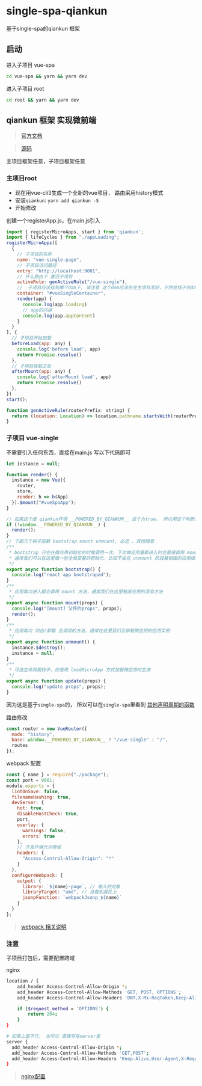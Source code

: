 # single-spa-qiankun
基于single-spa的qiankun 框架

## 启动
进入子项目 vue-spa
```bash
cd vue-spa && yarn && yarn dev
```

进入子项目 root
```bash
cd root && yarn && yarn dev
```

## qiankun 框架 实现微前端

> [官方文档](https://qiankun.umijs.org/)

> [源码](https://github.com/umijs/qiankun)

主项目框架任意，子项目框架任意

### 主项目root

- 现在用vue-cli3生成一个全新的vue项目， 路由采用history模式
- 安装`qiankun`: `yarn add qiankun -S`
- 开始修改

创建一个registerApp.js，在main.js引入

```js
import { registerMicroApps, start } from 'qiankun';
import { lifeCycles } from "./appLoading";
registerMicroApps([
  {
    // 子项目的名称
    name: "vue-single-page", 
    // 子项目访问路径
    entry: "http://localhost:9001", 
    // 什么路由下 激活子项目
    activeRule: genActiveRule("/vue-single"),
    //  子项目应该挂到哪个dom下, 请注意 这个dom应该先在主项目写好，不然会找不到dom元素而报错， 这个也可以用下面的render函数来渲染,，
    container: "#vueSingleContainer",
    render(app) {
      console.log(app.loading)
      // app的内容
      console.log(app.appContent)
    }
  }
], {
  // 子项目开始加载
  beforeLoad(app: any) {
    console.log('before load', app)
    return Promise.resolve()
  },
  // 子项目挂载之后
  afterMount(app: any) {
    console.log('afterMount load', app)
    return Promise.resolve()
  },
})
start();

function genActiveRule(routerPrefix: string) {
  return (location: Location) => location.pathname.startsWith(routerPrefix);
}
```
### 子项目 vue-single
不需要引入任何东西，直接在main.js 写以下代码即可
```js
let instance = null;

function render() {
  instance = new Vue({
    router,
    store,
    render: h => h(App)
  }).$mount("#vueSpaApp");
}

// 如果这个是 qiankun环境 __POWERED_BY_QIANKUN__ 这个为true， 所以用这个判断是否在qiankun环境下， 如果不是，则可独立渲染
if (!window.__POWERED_BY_QIANKUN__) {
  render();
}
// 下面几个钩子函数 bootstrap mount unmount, 必选 ，其他随意
/**
 * bootstrap 只会在微应用初始化的时候调用一次，下次微应用重新进入时会直接调用 mount 钩子，不会再重复触发 bootstrap。
 * 通常我们可以在这里做一些全局变量的初始化，比如不会在 unmount 阶段被销毁的应用级别的缓存等。
 */
export async function bootstrap() {
  console.log("react app bootstraped");
}
/**
 * 应用每次进入都会调用 mount 方法，通常我们在这里触发应用的渲染方法
 */
export async function mount(props) {
  console.log("[mount] 父传的props", props);
  render();
}
/**
 * 应用每次 切出/卸载 会调用的方法，通常在这里我们会卸载微应用的应用实例
 */
export async function unmount() {
  instance.$destroy();
  instance = null;
}
/**
 * 可选生命周期钩子，仅使用 loadMicroApp 方式加载微应用时生效
 */
export async function update(props) {
  console.log("update props", props);
}
```
因为这是基于`single-spa`的， 所以可以在`single-spa`里看到 [其他声明周期的函数](https://single-spa.js.org/docs/building-applications/#registered-application-lifecycle)

路由修改
```js
const router = new VueRouter({
  mode: "history",
  base: window.__POWERED_BY_QIANKUN__ ? "/vue-single" : "/",
  routes
});
```

webpack 配置
```js
const { name } = require("./package");
const port = 9001;
module.exports = {
  lintOnSave: false,
  filenameHashing: true,
  devServer: {
    hot: true,
    disableHostCheck: true,
    port,
    overlay: {
      warnings: false,
      errors: true
    },
    // 开发环境允许跨域
    headers: {
      "Access-Control-Allow-Origin": "*"
    }
  },
  configureWebpack: {
    output: {
      library: `${name}-page`, // 输入的对象
      libraryTarget: "umd", // 挂载到属性上
      jsonpFunction: `webpackJsonp_${name}`
    }
  }
};
```
> [webpack 相关说明](https://webpack.js.org/configuration/output/#outputlibrary)

### 注意 
子项目打包后，需要配置跨域

nginx
```bash
location / {  
    add_header Access-Control-Allow-Origin *;
    add_header Access-Control-Allow-Methods 'GET, POST, OPTIONS';
    add_header Access-Control-Allow-Headers 'DNT,X-Mx-ReqToken,Keep-Alive,User-Agent,X-Requested-With,If-Modified-Since,Cache-Control,Content-Type,Authorization';

    if ($request_method = 'OPTIONS') {
        return 204;
    }
}

# 如果上面不行， 也可以 直接写在server里
server {
  add_header Access-Control-Allow-Origin *;
  add_header Access-Control-Allow-Methods 'GET,POST';
  add_header Access-Control-Allow-Headers 'Keep-Alive,User-Agent,X-Requsested-WithmIf-Modified-Since,Cache-Control,Content-Type,Authorization';
}
```
> [nginx配置](https://segmentfault.com/a/1190000012550346)